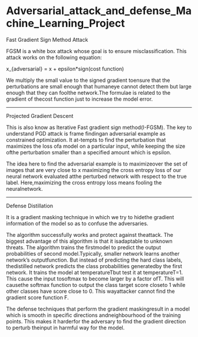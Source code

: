 # Adversarial_attack_and_defense_Machine_Learning_Project

Fast Gradient Sign Method Attack

FGSM is a white box attack whose goal is to ensure misclassification. This attack works on the following equation:

x_{adversarial} = x + epsilon*sign(cost function)

We  multiply  the  small  value to  the  signed  gradient  toensure that the perturbations are small enough that humaneye cannot detect them but large enough that they can foolthe network.The formulae is related to the gradient of thecost function just to increase the model error.

-----------------------------------------------------------------------------------------------------------------------------------------------

Projected Gradient Descent

This is also know as Iterative Fast gradient sign method(I-FGSM). The key to understand PGD attack is frame findingan adversarial example as constrained optimization.  It at-tempts to find the perturbation that maximizes the loss ofa model on a particular input, while keeping the size ofthe perturbation smaller than a specified amount which is epsilon.

The idea here to find the adversarial example is to maximizeover the set of images that are very close to x maximizing the cross entropy loss of our neural network evaluated atthe perturbed network with respect to the true label. Here,maximizing the cross entropy loss means fooling the neuralnetwork.

-----------------------------------------------------------------------------------------------------------------------------------------------

Defense Distillation

It is a gradient masking technique in which we try to hidethe gradient information of the model so as to confuse the adversaries.

The algorithm successfully works and protect against theattack. The biggest advantage of this algorithm is that it isadaptable to unknown threats. The algorithm trains the firstmodel to predict the output probabilities of second model.Typically, smaller network learns another network’s outputfunction. But instead of predicting the hard class labels, thedistilled network predicts the class probabilities generatedby the first network.  It trains the model at temperatureTbut test it at temperatureT=1.  This cause the input tosoftmax to become larger by a factor ofT. This will causethe softmax function to output the class target score closeto 1 while other classes have score close to 0.  This wayattacker cannot find the gradient score function F.

The defense techniques that perform the gradient maskingresult in a model which is smooth in specific directions andneighbourhood of the training points. This makes it harderfor the adversary to find the gradient direction to perturb theinput in harmful way for the model.

